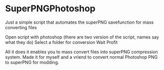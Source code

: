 # SuperPNGPhotoshop
Just a simple script that automates the superPNG savefunction for mass converting files

Open script with photoshop (there are two version of the script, names say what they do)
Select a folder for conversion
Wait
Profit

All it does it enables you to mass convert files into superPNG compression system. 
Made it for myself and a vriend to convert normal Photoshop PNG to superPNG for modding. 
